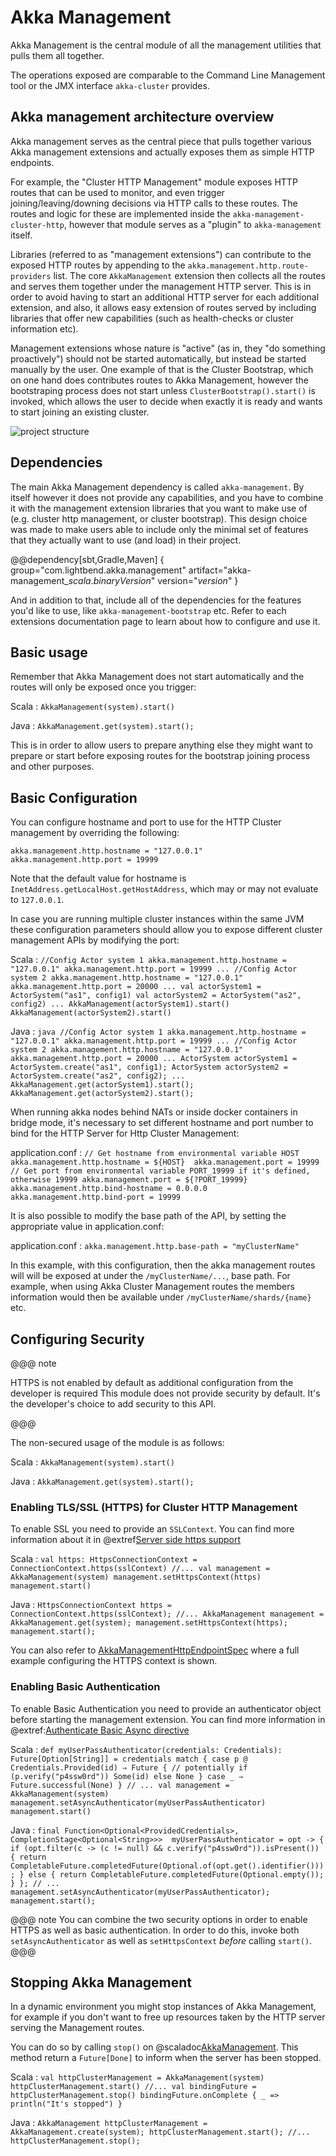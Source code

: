 <a id="akka-management"></a>
# Akka Management

Akka Management is the central module of all the management utilities that pulls them all together.


The operations exposed are comparable to the Command Line Management tool or the JMX interface `akka-cluster` provides.

## Akka management architecture overview 

Akka management serves as the central piece that pulls together various Akka management extensions
and actually exposes them as simple HTTP endpoints. 

For example, the "Cluster HTTP Management" module exposes HTTP routes that can be used to monitor,
and even trigger joining/leaving/downing decisions via HTTP calls to these routes. The routes and
logic for these are implemented inside the `akka-management-cluster-http`, however that module serves
as a "plugin" to `akka-management` itself. 

Libraries (referred to as "management extensions") can contribute to the exposed HTTP routes by 
appending to the `akka.management.http.route-providers` list. The core `AkkaManagement` extension
then collects all the routes and serves them together under the management HTTP server. This is in order
to avoid having to start an additional HTTP server for each additional extension, and also, it allows
easy extension of routes served by including libraries that offer new capabilities (such as health-checks or
cluster information etc).

Management extensions whose nature is "active" (as in, they "do something proactively") should not be
started automatically, but instead be started manually by the user. One example of that is the Cluster
Bootstrap, which on one hand does contributes routes to Akka Management, however the bootstraping process
does not start unless `ClusterBootstrap().start()` is invoked, which allows the user to decide when exactly
it is ready and wants to start joining an existing cluster.

![project structure](images/structure.png)

## Dependencies

The main Akka Management dependency is called `akka-management`. By itself however it does not provide any capabilities,
and you have to combine it with the management extension libraries that you want to make use of (e.g. cluster http management,
or cluster bootstrap). This design choice was made to make users able to include only the minimal set of features that they 
actually want to use (and load) in their project.

@@dependency[sbt,Gradle,Maven] {
  group="com.lightbend.akka.management"
  artifact="akka-management_$scala.binaryVersion$"
  version="$version$"
}

And in addition to that, include all of the dependencies for the features you'd like to use,
like `akka-management-bootstrap` etc. Refer to each extensions documentation page to learn about how
to configure and use it.

## Basic usage

Remember that Akka Management does not start automatically and the routes will only be exposed once you trigger:

Scala
:   ```
    AkkaManagement(system).start()
    ```

Java
:   ```
    AkkaManagement.get(system).start();
    ```
    
This is in order to allow users to prepare anything else they might want to prepare or start before exposing routes for 
the bootstrap joining process and other purposes.


## Basic Configuration

You can configure hostname and port to use for the HTTP Cluster management by overriding the following:

```
akka.management.http.hostname = "127.0.0.1"
akka.management.http.port = 19999
```

Note that the default value for hostname is `InetAddress.getLocalHost.getHostAddress`, which may or may not evaluate to
`127.0.0.1`.

In case you are running multiple cluster instances within the same JVM these configuration parameters should allow you
to expose different cluster management APIs by modifying the port:

Scala
:   ```
    //Config Actor system 1
    akka.management.http.hostname = "127.0.0.1"
    akka.management.http.port = 19999
    ...
    //Config Actor system 2
    akka.management.http.hostname = "127.0.0.1"
    akka.management.http.port = 20000
    ...
    val actorSystem1 = ActorSystem("as1", config1)
    val actorSystem2 = ActorSystem("as2", config2)
    ...
    AkkaManagement(actorSystem1).start()
    AkkaManagement(actorSystem2).start()
    ```

Java
:   ```java
    //Config Actor system 1
    akka.management.http.hostname = "127.0.0.1"
    akka.management.http.port = 19999
    ...
    //Config Actor system 2
    akka.management.http.hostname = "127.0.0.1"
    akka.management.http.port = 20000
    ...
    ActorSystem actorSystem1 = ActorSystem.create("as1", config1);
    ActorSystem actorSystem2 = ActorSystem.create("as2", config2);
    ...
    AkkaManagement.get(actorSystem1).start();
    AkkaManagement.get(actorSystem2).start();
    ```

When running akka nodes behind NATs or inside docker containers in bridge mode, 
it's necessary to set different hostname and port number to bind for the HTTP Server for Http Cluster Management:

application.conf
:   ```
  // Get hostname from environmental variable HOST
  akka.management.http.hostname = ${HOST} 
  akka.management.port = 19999
  // Get port from environmental variable PORT_19999 if it's defined, otherwise 19999
  akka.management.port = ${?PORT_19999} 
  akka.management.http.bind-hostname = 0.0.0.0
  akka.management.http.bind-port = 19999    
    ```  

It is also possible to modify the base path of the API, by setting the appropriate value in application.conf: 

application.conf
:   ```
    akka.management.http.base-path = "myClusterName"
    ```

In this example, with this configuration, then the akka management routes will will be exposed at under the `/myClusterName/...`,
base path. For example, when using Akka Cluster Management routes the members information would then be available under
`/myClusterName/shards/{name}` etc.


## Configuring Security

@@@ note

HTTPS is not enabled by default as additional configuration from the developer is required This module does not provide security by default. It's the developer's choice to add security to this API.

@@@

The non-secured usage of the module is as follows:

Scala
:   ```
    AkkaManagement(system).start()
    ```

Java
:   ```
    AkkaManagement.get(system).start();
    ```

### Enabling TLS/SSL (HTTPS) for Cluster HTTP Management

To enable SSL you need to provide an `SSLContext`. You can find more information about it in @extref[Server side https support](akka-http-docs:scala/http/server-side-https-support)

Scala
:   ```
    val https: HttpsConnectionContext = ConnectionContext.https(sslContext)
    //...
    val management = AkkaManagement(system)
    management.setHttpsContext(https)
    management.start()
    ```

Java
:   ```
    HttpsConnectionContext https = ConnectionContext.https(sslContext);
    //...
    AkkaManagement management = AkkaManagement.get(system);
    management.setHttpsContext(https);
    management.start();
    ```
    
You can also refer to [AkkaManagementHttpEndpointSpec](https://github.com/akka/akka-management/blob/119ad1871c3907c2ca528720361b8ccb20234c55/management/src/test/scala/akka/management/http/AkkaManagementHttpEndpointSpec.scala#L124-L148) where a full example configuring the HTTPS context is shown.

### Enabling Basic Authentication

To enable Basic Authentication you need to provide an authenticator object before starting the management extension. 
You can find more information in @extref:[Authenticate Basic Async directive](akka-http-docs:scala/http/routing-dsl/directives/security-directives/authenticateBasicAsync)

Scala
:   ```
    def myUserPassAuthenticator(credentials: Credentials): Future[Option[String]] =
      credentials match {
        case p @ Credentials.Provided(id) ⇒
          Future {
            // potentially
            if (p.verify("p4ssw0rd")) Some(id)
            else None
          }
        case _ ⇒ Future.successful(None)
      }
    // ...
    val management = AkkaManagement(system)
    management.setAsyncAuthenticator(myUserPassAuthenticator)
    management.start()  
    ```

Java
:   ```
    final Function<Optional<ProvidedCredentials>, CompletionStage<Optional<String>>> 
      myUserPassAuthenticator = opt -> {
        if (opt.filter(c -> (c != null) && c.verify("p4ssw0rd")).isPresent()) {
          return CompletableFuture.completedFuture(Optional.of(opt.get().identifier()));
        } else {
          return CompletableFuture.completedFuture(Optional.empty());
        }
      };
    // ... 
    management.setAsyncAuthenticator(myUserPassAuthenticator);
    management.start();
    ```

@@@ note
  You can combine the two security options in order to enable HTTPS as well as basic authentication. 
  In order to do this, invoke both `setAsyncAuthenticator` as well as `setHttpsContext` *before* calling `start()`.
@@@

## Stopping Akka Management

In a dynamic environment you might stop instances of Akka Management, for example if you don't want to free up resources
taken by the HTTP server serving the Management routes. 

You can do so by calling `stop()` on @scaladoc[AkkaManagement](akka.management.http.AkkaManagement). 
This method return a `Future[Done]` to inform when the server has been stopped.

Scala
:   ```
    val httpClusterManagement = AkkaManagement(system)
    httpClusterManagement.start()
    //...
    val bindingFuture = httpClusterManagement.stop()
    bindingFuture.onComplete { _ => println("It's stopped") }
    ```

Java
:   ```
    AkkaManagement httpClusterManagement = AkkaManagement.create(system);
    httpClusterManagement.start();
    //...
    httpClusterManagement.stop();
    ```

